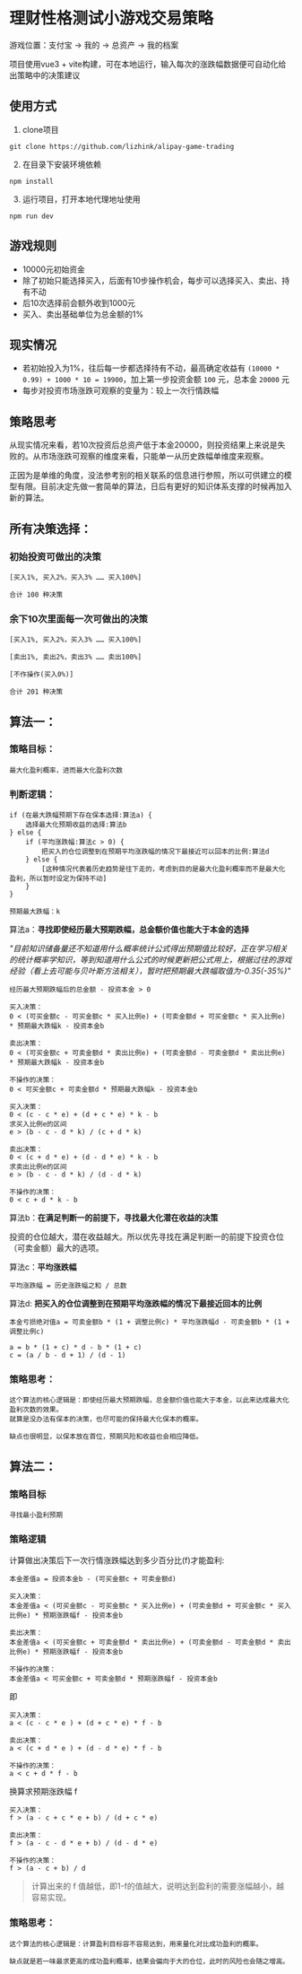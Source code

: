 # 理财性格测试小游戏交易策略

游戏位置：支付宝 -> 我的 -> 总资产 -> 我的档案

项目使用vue3 + vite构建，可在本地运行，输入每次的涨跌幅数据便可自动化给出策略中的决策建议

## 使用方式

1. clone项目
```
git clone https://github.com/lizhink/alipay-game-trading
```
2. 在目录下安装环境依赖
```
npm install
```
3. 运行项目，打开本地代理地址使用
```
npm run dev
```

## 游戏规则
- 10000元初始资金
- 除了初始只能选择买入，后面有10步操作机会，每步可以选择买入、卖出、持有不动
- 后10次选择前会额外收到1000元
- 买入、卖出基础单位为总金额的1%

## 现实情况
- 若初始投入为1%，往后每一步都选择持有不动，最高确定收益有 `(10000 * 0.99) + 1000 * 10 = 19900`，加上第一步投资金额 `100` 元，总本金 `20000` 元
- 每步对投资市场涨跌可观察的变量为：较上一次行情跌幅

## 策略思考

从现实情况来看，若10次投资后总资产低于本金20000，则投资结果上来说是失败的。从市场涨跌可观察的维度来看，只能单一从历史跌幅单维度来观察。

正因为是单维的角度，没法参考别的相关联系的信息进行参照，所以可供建立的模型有限。目前决定先做一套简单的算法，日后有更好的知识体系支撑的时候再加入新的算法。

## 所有决策选择：
### 初始投资可做出的决策
```
[买入1%, 买入2%，买入3% …… 买入100%]

合计 100 种决策
```
### 余下10次里面每一次可做出的决策
```
[买入1%, 买入2%，买入3% …… 买入100%]

[卖出1%, 卖出2%，卖出3% …… 卖出100%]

[不作操作(买入0%)]

合计 201 种决策
```


## 算法一：
### 策略目标：
```
最大化盈利概率，进而最大化盈利次数
```

### 判断逻辑：
```
if (在最大跌幅预期下存在保本选择:算法a) {
    选择最大化预期收益的选择:算法b
} else {
    if (平均涨跌幅:算法c > 0) {
        把买入的仓位调整到在预期平均涨跌幅的情况下最接近可以回本的比例:算法d
    } else {
        [这种情况代表着历史趋势是往下走的，考虑到目的是最大化盈利概率而不是最大化盈利，所以暂时设定为保持不动]
    }
}
```
```
预期最大跌幅：k
```
算法a：**寻找即使经历最大预期跌幅，总金额价值也能大于本金的选择**

*"目前知识储备量还不知道用什么概率统计公式得出预期值比较好，正在学习相关的统计概率学知识，等到知道用什么公式的时候更新把公式用上，根据过往的游戏经验（看上去可能与贝叶斯方法相关），暂时把预期最大跌幅取值为-0.35(-35%)"*

```
经历最大预期跌幅后的总金额 - 投资本金 > 0 
```
```
买入决策：
0 < (可买金额c - 可买金额c * 买入比例e) + (可卖金额d + 可买金额c * 买入比例e) * 预期最大跌幅k - 投资本金b

卖出决策：
0 < (可买金额c + 可卖金额d * 卖出比例e) + (可卖金额d - 可卖金额d * 卖出比例e) * 预期最大跌幅k - 投资本金b

不操作的决策：
0 < 可买金额c + 可卖金额d * 预期最大跌幅k - 投资本金b
```
```
买入决策：
0 < (c - c * e) + (d + c * e) * k - b
求买入比例e的区间
e > (b - c - d * k) / (c + d * k)

卖出决策：
0 < (c + d * e) + (d - d * e) * k - b
求卖出比例e的区间
e > (b - c - d * k) / (d - d * k)

不操作的决策：
0 < c + d * k - b
```

算法b：**在满足判断一的前提下，寻找最大化潜在收益的决策**

投资的仓位越大，潜在收益越大。所以优先寻找在满足判断一的前提下投资仓位（可卖金额）最大的选项。

算法c：**平均涨跌幅**
```
平均涨跌幅 = 历史涨跌幅之和 / 总数
```

算法d: **把买入的仓位调整到在预期平均涨跌幅的情况下最接近回本的比例**
```
本金亏损绝对值a = 可卖金额b * (1 + 调整比例c) * 平均涨跌幅d - 可卖金额b * (1 + 调整比例c)

a = b * (1 + c) * d - b * (1 + c)
c = (a / b - d + 1) / (d - 1)
```

### 策略思考：
```
这个算法的核心逻辑是：即使经历最大预期跌幅，总金额价值也能大于本金，以此来达成最大化盈利次数的效果。
就算是没办法有保本的决策，也尽可能的保持最大化保本的概率。

缺点也很明显，以保本放在首位，预期风险和收益也会相应降低。
```

## 算法二：
### 策略目标
```
寻找最小盈利预期
```

### 策略逻辑
计算做出决策后下一次行情涨跌幅达到多少百分比(f)才能盈利:
```
本金差值a = 投资本金b - (可买金额c + 可卖金额d)

买入决策：
本金差值a < (可买金额c - 可买金额c * 买入比例e) + (可卖金额d + 可买金额c * 买入比例e) * 预期涨跌幅f - 投资本金b

卖出决策：
本金差值a < (可买金额c + 可卖金额d * 卖出比例e) + (可卖金额d - 可卖金额d * 卖出比例e) * 预期涨跌幅f - 投资本金b

不操作的决策：
本金差值a < 可买金额c + 可卖金额d * 预期涨跌幅f - 投资本金b
```

即

```
买入决策：
a < (c - c * e ) + (d + c * e) * f - b

卖出决策：
a < (c + d * e ) + (d - d * e) * f - b

不操作的决策：
a < c + d * f - b
```

换算求预期涨跌幅 f
```
买入决策：
f > (a - c + c * e + b) / (d + c * e)

卖出决策：
f > (a - c - d * e + b) / (d - d * e)

不操作的决策：
f > (a - c + b) / d
```

> 计算出来的 f 值越低，即1-f的值越大，说明达到盈利的需要涨幅越小，越容易实现。

### 策略思考：
```
这个算法的核心逻辑是：计算盈利目标容不容易达到，用来量化对比成功盈利的概率。

缺点就是若一味最求更高的成功盈利概率，结果会偏向于大的仓位，此时的风险也会随之增高。
```